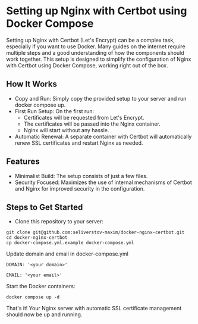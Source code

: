 # Setting up Nginx with Certbot using Docker Compose

Setting up Nginx with Certbot (Let's Encrypt) can be a complex task, especially if you want to use Docker. Many guides on the internet require multiple steps and a good understanding of how the components should work together. This setup is designed to simplify the configuration of Nginx with Certbot using Docker Compose, working right out of the box.

## How It Works

- Copy and Run: Simply copy the provided setup to your server and run docker compose up.
- First Run Setup: On the first run:
  - Certificates will be requested from Let's Encrypt.
  - The certificates will be passed into the Nginx container.
  - Nginx will start without any hassle.
- Automatic Renewal: A separate container with Certbot will automatically renew SSL certificates and restart Nginx as needed.

## Features

- Minimalist Build: The setup consists of just a few files.
- Security Focused: Maximizes the use of internal mechanisms of Certbot and Nginx for improved security in the configuration.

## Steps to Get Started

- Clone this repository to your server: 

```
git clone git@github.com:seliverstov-maxim/docker-nginx-certbot.git
cd docker-nginx-certbot
cp docker-compose.yml.example docker-compose.yml
```

Update domain and email in docker-compose.yml
```
DOMAIN: '<your domain>'
```

```
EMAIL: '<your email>'
```

Start the Docker containers: 

```
docker compose up -d

```

That's it! Your Nginx server with automatic SSL certificate management should now be up and running.
